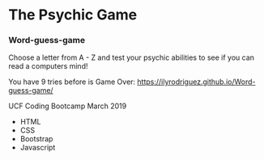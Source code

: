 
# The Psychic Game 
### Word-guess-game

Choose a letter from A - Z and test your psychic abilities to see if you can read a computers mind!

You have 9 tries before is Game Over:
https://ilyrodriguez.github.io/Word-guess-game/



UCF Coding Bootcamp 
March 2019

- HTML
- CSS
- Bootstrap
- Javascript
